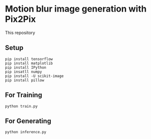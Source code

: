 # Motion blur image generation with Pix2Pix
This repository 

## Setup
```shell
pip install tensorflow
pip install matplotlib
pip install IPython
pip insatll numpy
pip install -U scikit-image
pip install pillow
```

## For Training
```shell
python train.py
```

## For Generating
```shell
python inference.py
```

